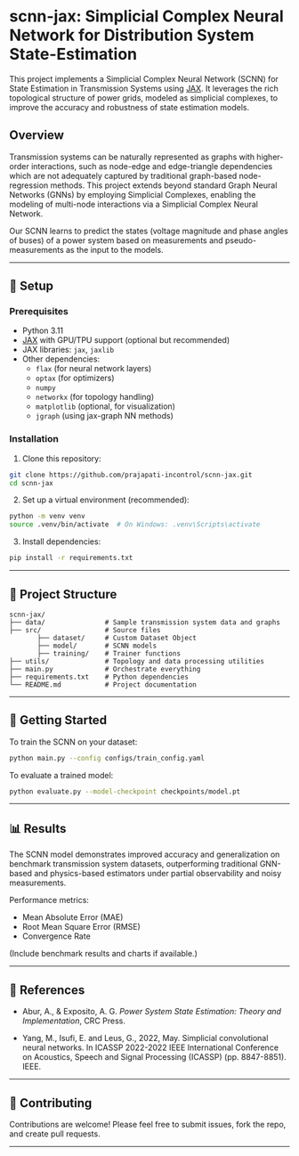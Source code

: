 # scnn-jax: Simplicial Complex Neural Network for Distribution System State-Estimation

This project implements a Simplicial Complex Neural Network (SCNN) for State Estimation in Transmission Systems using [JAX](https://github.com/google/jax). It leverages the rich topological structure of power grids, modeled as simplicial complexes, to improve the accuracy and robustness of state estimation models.

## Overview

Transmission systems can be naturally represented as graphs with higher-order interactions, such as node-edge and edge-triangle dependencies which are not adequately captured by traditional graph-based node-regression methods. This project extends beyond standard Graph Neural Networks (GNNs) by employing Simplicial Complexes, enabling the modeling of multi-node interactions via a Simplicial Complex Neural Network. 

Our SCNN learns to predict the states (voltage magnitude and phase angles of buses) of a power system based on measurements and pseudo-measurements as the input to the models. 

---

## 🔧 Setup

### Prerequisites

- Python 3.11
- [JAX](https://github.com/google/jax) with GPU/TPU support (optional but recommended)
- JAX libraries: `jax`, `jaxlib`
- Other dependencies:
  - `flax` (for neural network layers)
  - `optax` (for optimizers)
  - `numpy`
  - `networkx` (for topology handling)
  - `matplotlib` (optional, for visualization)
  - `jgraph` (using jax-graph NN methods)

### Installation

1. Clone this repository:

```bash
git clone https://github.com/prajapati-incontrol/scnn-jax.git
cd scnn-jax
```


2. Set up a virtual environment (recommended):


```bash
python -m venv venv
source .venv/bin/activate  # On Windows: .venv\Scripts\activate
```

3. Install dependencies:

```bash
pip install -r requirements.txt
```
---

## 📁 Project Structure

```
scnn-jax/
├── data/               # Sample transmission system data and graphs
├── src/                # Source files 
       ├── dataset/     # Custom Dataset Object
       ├── model/       # SCNN models 
       ├── training/    # Trainer functions 
├── utils/              # Topology and data processing utilities
├── main.py             # Orchestrate everything
├── requirements.txt    # Python dependencies
└── README.md           # Project documentation
```

---

## 🚀 Getting Started

To train the SCNN on your dataset:

```bash
python main.py --config configs/train_config.yaml
```

To evaluate a trained model:

```bash
python evaluate.py --model-checkpoint checkpoints/model.pt
```

---

## 📊 Results

The SCNN model demonstrates improved accuracy and generalization on benchmark transmission system datasets, outperforming traditional GNN-based and physics-based estimators under partial observability and noisy measurements.

Performance metrics:
- Mean Absolute Error (MAE)
- Root Mean Square Error (RMSE)
- Convergence Rate

(Include benchmark results and charts if available.)

---

## 📘 References

- Abur, A., & Exposito, A. G. *Power System State Estimation: Theory and Implementation*, CRC Press.

- Yang, M., Isufi, E. and Leus, G., 2022, May. Simplicial convolutional neural networks. In ICASSP 2022-2022 IEEE International Conference on Acoustics, Speech and Signal Processing (ICASSP) (pp. 8847-8851). IEEE.

---

## 🤝 Contributing

Contributions are welcome! Please feel free to submit issues, fork the repo, and create pull requests.

---

